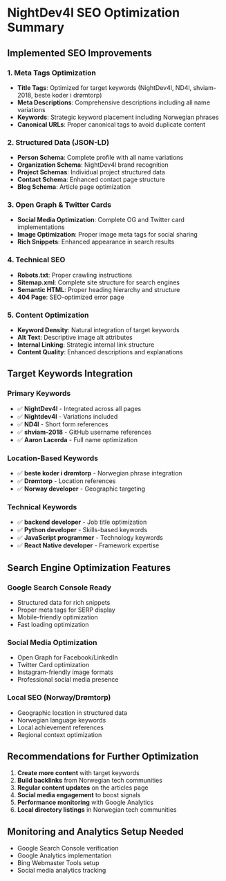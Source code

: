 # NightDev4l SEO Optimization Summary

## Implemented SEO Improvements

### 1. Meta Tags Optimization
- **Title Tags**: Optimized for target keywords (NightDev4l, ND4l, shviam-2018, beste koder i drømtorp)
- **Meta Descriptions**: Comprehensive descriptions including all name variations
- **Keywords**: Strategic keyword placement including Norwegian phrases
- **Canonical URLs**: Proper canonical tags to avoid duplicate content

### 2. Structured Data (JSON-LD)
- **Person Schema**: Complete profile with all name variations
- **Organization Schema**: NightDev4l brand recognition
- **Project Schemas**: Individual project structured data
- **Contact Schema**: Enhanced contact page structure
- **Blog Schema**: Article page optimization

### 3. Open Graph & Twitter Cards
- **Social Media Optimization**: Complete OG and Twitter card implementations
- **Image Optimization**: Proper image meta tags for social sharing
- **Rich Snippets**: Enhanced appearance in search results

### 4. Technical SEO
- **Robots.txt**: Proper crawling instructions
- **Sitemap.xml**: Complete site structure for search engines
- **Semantic HTML**: Proper heading hierarchy and structure
- **404 Page**: SEO-optimized error page

### 5. Content Optimization
- **Keyword Density**: Natural integration of target keywords
- **Alt Text**: Descriptive image alt attributes
- **Internal Linking**: Strategic internal link structure
- **Content Quality**: Enhanced descriptions and explanations

## Target Keywords Integration

### Primary Keywords
- ✅ **NightDev4l** - Integrated across all pages
- ✅ **Nightdev4l** - Variations included
- ✅ **ND4l** - Short form references
- ✅ **shviam-2018** - GitHub username references
- ✅ **Aaron Lacerda** - Full name optimization

### Location-Based Keywords
- ✅ **beste koder i drømtorp** - Norwegian phrase integration
- ✅ **Drømtorp** - Location references
- ✅ **Norway developer** - Geographic targeting

### Technical Keywords
- ✅ **backend developer** - Job title optimization
- ✅ **Python developer** - Skills-based keywords
- ✅ **JavaScript programmer** - Technology keywords
- ✅ **React Native developer** - Framework expertise

## Search Engine Optimization Features

### Google Search Console Ready
- Structured data for rich snippets
- Proper meta tags for SERP display
- Mobile-friendly optimization
- Fast loading optimization

### Social Media Optimization
- Open Graph for Facebook/LinkedIn
- Twitter Card optimization
- Instagram-friendly image formats
- Professional social media presence

### Local SEO (Norway/Drømtorp)
- Geographic location in structured data
- Norwegian language keywords
- Local achievement references
- Regional context optimization

## Recommendations for Further Optimization

1. **Create more content** with target keywords
2. **Build backlinks** from Norwegian tech communities
3. **Regular content updates** on the articles page
4. **Social media engagement** to boost signals
5. **Performance monitoring** with Google Analytics
6. **Local directory listings** in Norwegian tech communities

## Monitoring and Analytics Setup Needed
- Google Search Console verification
- Google Analytics implementation
- Bing Webmaster Tools setup
- Social media analytics tracking
